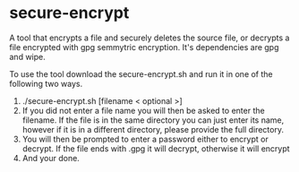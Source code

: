 # secure-encrypt
A tool that encrypts a file and securely deletes the source file, or decrypts a file encrypted with gpg semmytric encryption. It's dependencies are gpg and wipe.

To use the tool download the secure-encrypt.sh and run it in one of the following two ways.
1. ./secure-encrypt.sh [filename < optional >]
2. If you did not enter a file name you will then be asked to enter the filename. If the file is in the same directory you can just enter its name, however if it is in a different directory, please provide the full directory.
3. You will then be prompted to enter a password either to encrypt or decrypt. If the file ends with .gpg it will decrypt, otherwise it will encrypt
4. And your done.
